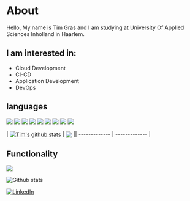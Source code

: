 # About

Hello, My name is Tim Gras and I am studying at University Of Applied Sciences Inholland in Haarlem.

## I am interested in:

- Cloud Development
- CI-CD
- Application Development
- DevOps

## languages

<img src="https://img.shields.io/badge/HTML5 -EA6228" /> <img src="https://img.shields.io/badge/CSS3 -44b2fb" /> <img src="https://img.shields.io/badge/JavaScript -ffc742" /> <img src="https://img.shields.io/badge/C%23 -9866D3" /> <img src="https://img.shields.io/badge/Java -E42D32" />
<img src="https://img.shields.io/badge/PHP -5764A3" /> <img src="https://img.shields.io/badge/SQL -5A839D" /> <img src="https://img.shields.io/badge/NoSQL -4DA449" /> <img src="https://img.shields.io/badge/Python -BB3322" />

| <a href="https://github.com/antim1997/github-readme-stats"><img align="center" src="https://github-readme-stats.vercel.app/api?username=antim1997&show_icons=true&include_all_commits=true&theme=buefy&hide_border=true" alt="Tim's github stats" /></a> | <a href="https://github.com/antim1997/github-readme-stats"><img align="center" src="https://github-readme-stats.vercel.app/api/top-langs/?username=antim1997&layout=compact&theme=buefy&hide_border=true" /></a> || ------------- | ------------- |


## Functionality

<img src="https://img.shields.io/badge/-%20CI--CD-blue" />

![Github stats](https://github-readme-stats.vercel.app/api?username=dantim1997&show_icons=true&count_private=true)  
   
<a href="https://www.linkedin.com/in/tim-gras/" target="_blank"><img src="https://img.shields.io/badge/LinkedIn-%230077B5.svg?&style=flat-square&logo=linkedin&logoColor=white" alt="LinkedIn"></a> 

